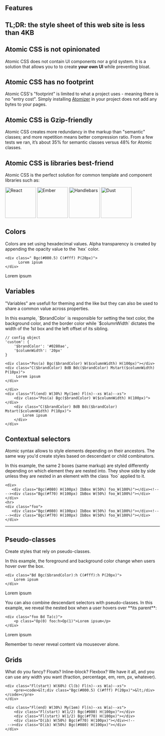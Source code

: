 ## Features

## TL;DR: the style sheet of this web site is less than 4KB

## Atomic CSS is not opinionated

Atomic CSS does not contain UI components nor a grid system. It is a solution that allows you to to create **your own UI** while preventing bloat.

## Atomic CSS has no footprint

Atomic CSS's "footprint" is limited to what a project uses - meaning there is no "entry cost". Simply installing [Atomizer](atomizer.html) in your project does not add any bytes to your pages.

## Atomic CSS is Gzip-friendly

Atomic CSS creates more redundancy in the markup than "semantic" classes; and more repetition means better compression ratio. From a few tests we ran, it’s about 35% for semantic classes versus 48% for Atomic classes.

## Atomic CSS is libraries best-friend

Atomic CSS is the perfect solution for common template and component libraries such as:

<div class="SpaceBetween">
    <img src="//l.yimg.com/os/acss/images/react.0db208c6.svg" alt="React" width="100" />
    <img src="//l.yimg.com/os/acss/images/ember.d3987566.svg" alt="Ember" width="100" />
    <img src="//l.yimg.com/os/acss/images/handlebars.462656ed.svg" alt="Handlebars" width="100" />
    <img src="//l.yimg.com/os/acss/images/dust.7a19cae5.svg" alt="Dust" width="100" />
</div>

## Colors

<div class="Row">
    <div class="Fl(start) W(60%) Fl(n)--xs W(a)--xs">
        Colors are set using hexadecimal values. Alpha transparency is created by appending the opacity value to the `hex` color.
    </div>
    <div class="Fl(start) W(60%) Cl(b) Fl(n)--xs W(a)--xs">
<pre><code>&lt;div class=" Bgc(#000.5) C(#fff) P(20px)">
      Lorem ipsum
&lt;/div>
</code></pre>
    </div>
    <div class="Fl(end) W(30%) My(1em) Fl(n)--xs W(a)--xs">
        <div class="Bgc(#000.5) C(#fff) P(20px)">
            Lorem ipsum
        </div>
    </div>
</div>

## Variables

<div class="Row">
    <div class="Fl(start) W(60%) Fl(n)--xs W(a)--xs">
        <p>&quot;Variables&quot; are usefull for theming and the like but they can also be used to share a common value across properties.</p>
        <p>In this example, `$brandColor` is responsible for setting the text color, the background color, and the border color while `$columnWidth` dictates the width of the 1st box and the left offset of its sibling.</p>
    </div>
    <div class="Fl(start) W(60%) Cl(b) Fl(n)--xs W(a)--xs">
<pre><code>// config object
'custom': {
    '$brandColor': '#0280ae',
    '$columnWidth': '20px'
}
</code></pre>

<pre><code>&lt;div class="Pos(a) Bgc($brandColor) W($columnWidth) H(100px)">&lt;/div>
&lt;div class="C($brandColor) BdB Bdc($brandColor) Mstart($columnWidth) P(10px)">
     Lorem ipsum
&lt;/div>
</code></pre>
    </div>
    <div class="Fl(end) W(30%) My(1em) Fl(n)--xs W(a)--xs">
        <div class="Pos(a) Bgc($brandColor) W($columnWidth) H(100px)"></div>
        <div class="C($brandColor) BdB Bdc($brandColor) Mstart($columnWidth) P(10px)">
            Lorem ipsum
        </div>
    </div>
</div>

## Contextual selectors

<div class="Row">
    <div class="Fl(start) W(60%) Fl(n)--xs W(a)--xs">
        <p>Atomic syntax allows to style elements depending on their ancestors. The same way you'd create styles based on descendant or child combinators.</p>
        <p>In this example, the same 2 boxes (same markup) are styled differently depending on which element they are nested into. They show side by side unless they are nested in an element with the class `foo` applied to it.</p>
    </div>
    <div class="Fl(start) W(60%) Cl(b) Fl(n)--xs W(a)--xs">
<pre><code>&lt;div>
   &lt;div class="Bgc(#080) H(100px) IbBox W(50%) foo_W(100%)">&lt;/div>&lt;!--
-->&lt;div class="Bgc(#f70) H(100px) IbBox W(50%) foo_W(100%)">&lt;/div>
&lt;/div>
&lt;hr>
&lt;div class="foo">
   &lt;div class="Bgc(#080) H(100px) IbBox W(50%) foo_W(100%)">&lt;/div>&lt;!--
-->&lt;div class="Bgc(#f70) H(100px) IbBox W(50%) foo_W(100%)">&lt;/div>
&lt;/div>
</code></pre>
    </div>
    <div class="Fl(end) W(30%) My(1em) Fl(n)--xs W(a)--xs">
        <div>
            <div class="Bgc(#080) H(100px) IbBox W(50%) foo_W(100%)"></div><!--
         --><div class="Bgc(#f70) H(100px) IbBox W(50%) foo_W(100%)"></div>
        </div>
        <hr>
        <div class="foo">
            <div class="Bgc(#080) H(100px) IbBox W(50%) foo_W(100%)"></div><!--
         --><div class="Bgc(#f70) H(100px) IbBox W(50%) foo_W(100%)"></div>
        </div>
    </div>
</div>

## Pseudo-classes

<div class="Row">
    <div class="Fl(start) W(60%) Fl(n)--xs W(a)--xs">
        <p>Create styles that rely on pseudo-classes.</p>
        <p>In this example, the foreground and background color change when users hover over the box.</p>
    </div>
    <div class="Fl(start) W(60%) Cl(b) Fl(n)--xs W(a)--xs">
<pre><code>&lt;div class="Bd Bgc($brandColor):h C(#fff):h P(20px)">
    Lorem ipsum
&lt;/div>
</code></pre>
    </div>
    <div class="Fl(end) W(30%) My(1em) Fl(n)--xs W(a)--xs">
        <div class="Bd Bgc($brandColor):h C(#fff):h P(20px)">
            Lorem ipsum
        </div>
    </div>
    <p class="Cl(b) W(60%) Fl(n)--xs W(a)--xs">You can also combine descendant selectors with pseudo-classes. In this example, we reveal the nested box when a user hovers over **its parent**:</p>
        <div class="Fl(start) W(60%) Cl(b) Fl(n)--xs W(a)--xs">
<pre><code>&lt;div class="foo Bd Ta(c)">
    &lt;p class="Op(0) foo:h>Op(1)">Lorem ipsum&lt;/p>
&lt;/div></code></pre>
        </div>
        <div class="Fl(end) W(30%) My(1em) Fl(n)--xs W(a)--xs">
            <div class="foo Bd Ta(c)">
                <p class="Op(0) foo:h>Op(1)">Lorem ipsum</p>
            </div>
        </div>
        <p class="Cl(b) W(60%) Fl(n)--xs W(a)--xs Bxz(bb) noteBox info">Remember to never reveal content via mouseover alone.</p>
</div>

## Grids

<div class="Row">
    <div class="Fl(start) W(60%) Fl(n)--xs W(a)--xs">
        <p>What do you fancy? Floats? Inline-block? Flexbox? We have it all, and you can use any width you want (fraction, percentage, em, rem, px, whatever).</p>
    </div>

    <div class="Fl(start) W(60%) Cl(b) Fl(n)--xs W(a)--xs">
        <pre><code>&lt;div class="Bgc(#000.5) C(#fff) P(20px)">&lt;/div></code></pre>
    </div>

    <div class="Fl(end) W(30%) My(1em) Fl(n)--xs W(a)--xs">
        <div class="Fl(start) W(1/2) Bgc(#080) H(100px)"></div>
        <div class="Fl(start) W(1/2) Bgc(#f70) H(100px)"></div>
        <div class="D(ib) W(50%) Bgc(#f70) H(100px)"></div><!--
     --><div class="D(ib) W(50%) Bgc(#080) H(100px)"></div>
    </div>

</div>

